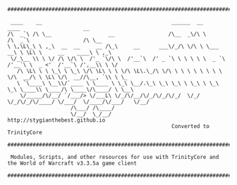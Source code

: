     #############################################################################################################
    
     ____    __                                         ______  __              ____                    __      
    /\  _`\ /\ \__                  __                 /\__  _\/\ \            /\  _`\                 /\ \__   
    \ \,\L\_\ \ ,_\  __  __     __ /\_\     __      ___\/_/\ \/\ \ \___      __\ \ \L\ \     __    ____\ \ ,_\  
     \/_\__ \\ \ \/ /\ \/\ \  /'_ `\/\ \  /'__`\  /' _ `\ \ \ \ \ \  _ `\  /'__`\ \  _ <'  /'__`\ /',__\\ \ \/  
       /\ \L\ \ \ \_\ \ \_\ \/\ \L\ \ \ \/\ \L\.\_/\ \/\ \ \ \ \ \ \ \ \ \/\  __/\ \ \L\ \/\  __//\__, `\\ \ \_ 
       \ `\____\ \__\\/`____ \ \____ \ \_\ \__/.\_\ \_\ \_\ \ \_\ \ \_\ \_\ \____\\ \____/\ \____\/\____/ \ \__\
        \/_____/\/__/ `/___/> \/___L\ \/_/\/__/\/_/\/_/\/_/  \/_/  \/_/\/_/\/____/ \/___/  \/____/\/___/   \/__/
                        /\___/ /\____/                                                                         
                        \/__/  \_/__/               http://stygianthebest.github.io 
														Converted to TrinityCore
    
    #############################################################################################################
    
     Modules, Scripts, and other resources for use with TrinityCore and the World of Warcraft v3.3.5a game client
    
    #############################################################################################################
